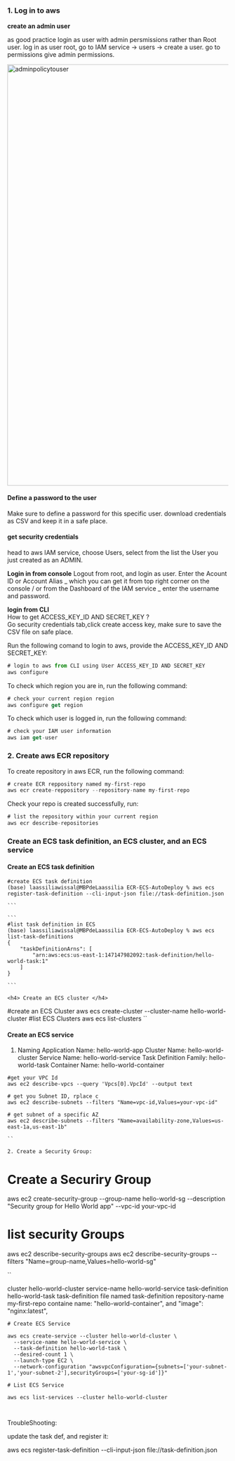 #

<h1> </h1>
<h3>1. Log in to aws</h3>

**create an admin user**  
  
as good practice login as user with admin persmissions rather than Root user. 
log in as user root, go to IAM service -> users -> create a user. 
go to permissions give admin permissions. 


<div center>
  <img width="961" alt="adminpolicytouser" src="https://github.com/laassiliawissal/ECR-ECS-AutoDeploy/assets/42965555/634cdc11-fa4e-4ba1-a45f-d2f294a37121">
</div>

<h4> Define a password to the user </h4>

Make sure to define a password for this specific user. download credentials as CSV and keep it in a safe place.
<h4> get security credentials</h4>
head to aws IAM service, choose Users, select from the list the User you just created as an ADMIN. 


**Login in from console**
 Logout from root, and login as user. Enter the Acount ID or Account Alias _ which you can get it from top right corner on the console / or from the Dashboard of the IAM service _ enter the username and password.

 

**login from CLI**  
How to get ACCESS_KEY_ID AND SECRET_KEY ?  
Go security credentials tab,click create access key, make sure to save the CSV file on safe place.  
  
Run the following comand to login to aws, provide the ACCESS_KEY_ID AND SECRET_KEY:  
```node.js
# login to aws from CLI using User ACCESS_KEY_ID AND SECRET_KEY
aws configure

```

To check which region you are in, run the following command:

```node.js
# check your current region region
aws configure get region

```

To check which user is logged in, run the following command:

```node.js
# check your IAM user information
aws iam get-user

```

<h3>2. Create aws ECR repository</h3>  
To create repository in aws ECR, run the following command:  


```node.js
# create ECR reppository named my-first-repo
aws ecr create-reppository --repository-name my-first-repo

```
Check your repo is created successfully, run:  
```node.js
# list the repository within your current region
aws ecr describe-repositories

```

<h3>Create an ECS task definition, an ECS cluster, and an ECS service</h3>  
<h4> Create an ECS task definition </h4>

````
#create ECS task definition
(base) laassiliawissal@MBPdeLaassilia ECR-ECS-AutoDeploy % aws ecs register-task-definition --cli-input-json file://task-definition.json 

```

```
#list task definition in ECS
(base) laassiliawissal@MBPdeLaassilia ECR-ECS-AutoDeploy % aws ecs list-task-definitions
{
    "taskDefinitionArns": [
        "arn:aws:ecs:us-east-1:147147982092:task-definition/hello-world-task:1"
    ]
}

```

<h4> Create an ECS cluster </h4>
`````
#create an  ECS Cluster
aws ecs create-cluster --cluster-name hello-world-cluster
#list ECS Clusters
aws ecs list-clusters
``



<h4> Create an ECS service </h4>

1. Naming
Application Name: hello-world-app
Cluster Name: hello-world-cluster
Service Name: hello-world-service
Task Definition Family: hello-world-task
Container Name: hello-world-container

<!--
VPC ID: vpc-003915be8c017d689
Subnet ID 1: subnet-0e8463235bdd567e1
Subnet ID 2: "subnet-0e8463235bdd567e1
aws ec2 describe-subnets --filters "Name=vpc-id,Values=vpc-003915be8c017d689"
-->


`````
#get your VPC Id
aws ec2 describe-vpcs --query 'Vpcs[0].VpcId' --output text

# get you Subnet ID, rplace c
aws ec2 describe-subnets --filters "Name=vpc-id,Values=your-vpc-id"

# get subnet of a specific AZ
aws ec2 describe-subnets --filters "Name=availability-zone,Values=us-east-1a,us-east-1b"

``

2. Create a Security Group:

``````
# Create a Securiry Group
aws ec2 create-security-group --group-name hello-world-sg --description "Security group for Hello World app" --vpc-id your-vpc-id

# list security Groups
aws ec2 describe-security-groups
aws ec2 describe-security-groups --filters "Name=group-name,Values=hello-world-sg"

``

cluster hello-world-cluster
service-name hello-world-service
task-definition hello-world-task 
task-definition file named task-definition
repository-name my-first-repo
containe name: "hello-world-container",
            and "image": "nginx:latest",



``````
# Create ECS Service

aws ecs create-service --cluster hello-world-cluster \
  --service-name hello-world-service \
  --task-definition hello-world-task \
  --desired-count 1 \
  --launch-type EC2 \
  --network-configuration "awsvpcConfiguration={subnets=['your-subnet-1','your-subnet-2'],securityGroups=['your-sg-id']}"

# List ECS Service

aws ecs list-services --cluster hello-world-cluster



``````


<!--
aws ecs create-service --cluster hello-world-cluster \
  --service-name hello-world-service \
  --task-definition hello-world-task \
  --desired-count 1 \
  --launch-type EC2 \
  --network-configuration "awsvpcConfiguration={subnets=['subnet-0e8463235bdd567e1','subnet-0e8463235bdd567e1'],securityGroups=['sg-0aa7a3e98a77d1061']}"


<h1> title </h1>
<h2> title </h2>
<h3> title </h3>
<h4> title </h4>
<h5> title </h5>
<h6> title </h6>
--> 



TroubleShooting:


 update the task def, and register  it:

aws ecs register-task-definition --cli-input-json file://task-definition.json


